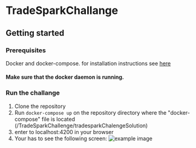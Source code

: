 # TradeSparkChallange



## Getting started

### Prerequisites
Docker and docker-compose. for installation instructions see [here](https://docs.docker.com/install/)

#### Make sure that the docker daemon is running.


### Run the challange
1. Clone the repository
2. Run `docker-compose up` on the repository directory where the "docker-compose" file is located (/TradeSparkChallenge/tradesparkChalengeSolution)
3. enter to localhost:4200 in your browser
4. Your has to see the following screen:
![example image](/tradesparkChalengeSolution/images/main_screen.png)

